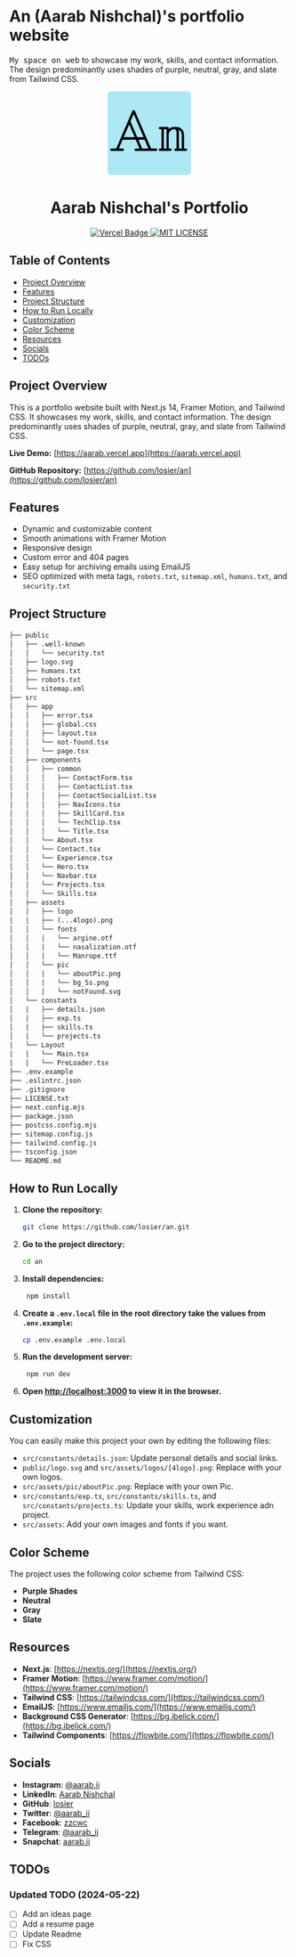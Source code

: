 # An (Aarab Nishchal)'s portfolio website

<kbd>My space on web</kbd> to showcase my work, skills, and contact information. The design predominantly uses shades of purple, neutral, gray, and slate from Tailwind CSS.

<!-- Logo -->
<p align="center">
  <img src="public/logo.svg" alt="Logo" width="150" height="150">
</p>

<!-- Title -->
<h1 align="center">Aarab Nishchal's Portfolio</h1>

<p align="center">
  <a href="https://vercel.com/aarab-nishchals-projects/an" target="_blank">
    <img src="https://deploy-badge.vercel.app/vercel/deploy-badge" alt="Vercel Badge">
  </a>
  <a href="https://opensource.org/license/mit" target="_blank">
    <img src="https://img.shields.io/badge/license-MIT-blue" alt="MIT LICENSE">
  </a>
</p>

<!-- Table of Contents -->

## Table of Contents

- [Project Overview](#project-overview)
- [Features](#features)
- [Project Structure](#project-structure)
- [How to Run Locally](#how-to-run-locally)
- [Customization](#customization)
- [Color Scheme](#color-scheme)
- [Resources](#resources)
- [Socials](#socials)
- [TODOs](#todos)

## Project Overview

This is a portfolio website built with Next.js 14, Framer Motion, and Tailwind CSS. It showcases my work, skills, and contact information. The design predominantly uses shades of purple, neutral, gray, and slate from Tailwind CSS.

**Live Demo:** [https://aarab.vercel.app](https://aarab.vercel.app)

**GitHub Repository:** [https://github.com/losier/an](https://github.com/losier/an)

## Features

- Dynamic and customizable content
- Smooth animations with Framer Motion
- Responsive design
- Custom error and 404 pages
- Easy setup for archiving emails using EmailJS
- SEO optimized with meta tags, `robots.txt`, `sitemap.xml`, `humans.txt`, and `security.txt`

## Project Structure

```plaintext
├── public
│   ├── .well-known
│   │   └── security.txt
│   ├── logo.svg
│   ├── humans.txt
│   ├── robots.txt
│   └── sitemap.xml
├── src
│   ├── app
│   │   ├── error.tsx
│   │   ├── global.css
│   │   ├── layout.tsx
│   │   └── not-found.tsx
│   │   └── page.tsx
│   ├── components
│   │   ├── common
│   │   │   ├── ContactForm.tsx
│   │   │   ├── ContactList.tsx
│   │   │   ├── ContactSocialList.tsx
│   │   │   ├── NavIcons.tsx
│   │   │   ├── SkillCard.tsx
│   │   │   └── TechClip.tsx
│   │   │   └── Title.tsx
│   │   └── About.tsx
│   │   └── Contact.tsx
│   │   └── Experience.tsx
│   │   └── Hero.tsx
│   │   └── Navbar.tsx
│   │   └── Projects.tsx
│   │   └── Skills.tsx
│   ├── assets
│   │   ├── logo
|   |   ├── (...4logo).png
│   │   └── fonts
│   │   |   └── argine.otf
│   │   |   └── nasalization.otf
│   │   |   └── Manrope.ttf
│   │   └── pic
│   │   |   └── aboutPic.png
│   │   |   └── bg_Ss.png
│   │   |   └── notFound.svg
│   └── constants
│   |   ├── details.json
│   |   ├── exp.ts
│   |   ├── skills.ts
│   |   └── projects.ts
|   └── Layout
|   |   └── Main.tsx
|   |   └── PreLoader.tsx
├── .env.example
├── .eslintrc.json
├── .gitignore
├── LICENSE.txt
├── next.config.mjs
├── package.json
├── postcss.config.mjs
├── sitemap.config.js
├── tailwind.config.js
├── tsconfig.json
└── README.md
```

## How to Run Locally

1. **Clone the repository:**
   ```bash
   git clone https://github.com/losier/an.git
   ```
2. **Go to the project directory:**
   ```bash
   cd an
   ```
3. **Install dependencies:**
   ```bash
    npm install
   ```
4. **Create a `.env.local` file in the root directory take the values from `.env.example`:**
   ```bash
   cp .env.example .env.local
   ```
5. **Run the development server:**
   ```bash
    npm run dev
    ```
6. **Open [http://localhost:3000](http://localhost:3000) to view it in the browser.**

## Customization
You can easily make this project your own by editing the following files:
- `src/constants/details.json`: Update personal details and social links.
- `public/logo.svg` and `src/assets/logos/[4logo].png`: Replace with your own logos.
- `src/assets/pic/aboutPic.png`: Replace with your own Pic.
- `src/constants/exp.ts`, `src/constants/skills.ts`, and `src/constants/projects.ts`: Update your skills, work experience adn project.
- `src/assets`: Add your own images and fonts if you want.

## Color Scheme
The project uses the following color scheme from Tailwind CSS:
- **Purple Shades**
- **Neutral**
- **Gray**
- **Slate**

## Resources
- **Next.js**: [https://nextjs.org/](https://nextjs.org/)
- **Framer Motion**: [https://www.framer.com/motion/](https://www.framer.com/motion/)
- **Tailwind CSS**: [https://tailwindcss.com/](https://tailwindcss.com/)
- **EmailJS**: [https://www.emailjs.com/](https://www.emailjs.com/)
- **Background CSS Generator**: [https://bg.ibelick.com/](https://bg.ibelick.com/)
- **Tailwind Components**: [https://flowbite.com/](https://flowbite.com/)

## Socials
- **Instagram**: [@aarab.ii](https://www.instagram.com/aarab.ii/)
- **LinkedIn**: [Aarab Nishchal](https://www.linkedin.com/in/aarab-nishchal/)
- **GitHub**: [losier](https://www.github.com/losier)
- **Twitter**: [@aarab_ii](https://www.twitter.com/aarab_ii)
- **Facebook**: [zzcwc](https://www.facebook.com/zzcwc)
- **Telegram**: [@aarab_ii](https://t.me/aarab_ii)
- **Snapchat**: [aarab.ii](https://www.snapchat.com/add/aarab.ii)

## TODOs
### Updated TODO (2024-05-22)
- [ ] Add an ideas page
- [ ] Add a resume page
- [ ] Update Readme
- [ ] Fix CSS